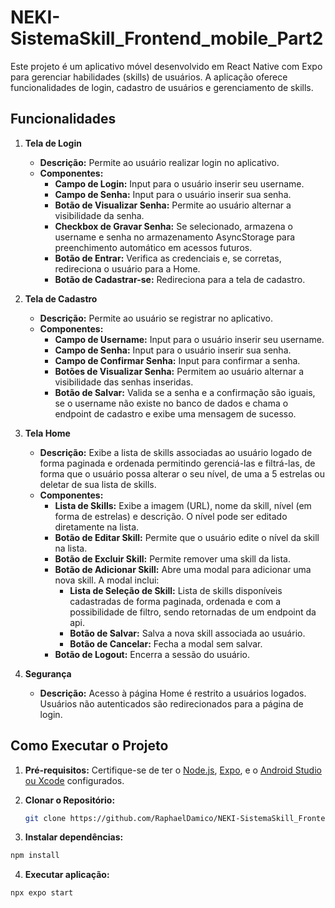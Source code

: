 # NEKI-SistemaSkill_Frontend_mobile_Part2

Este projeto é um aplicativo móvel desenvolvido em React Native com Expo para gerenciar habilidades (skills) de usuários. A aplicação oferece funcionalidades de login, cadastro de usuários e gerenciamento de skills.

## Funcionalidades

1. **Tela de Login**
   - **Descrição:** Permite ao usuário realizar login no aplicativo.
   - **Componentes:**
     - **Campo de Login:** Input para o usuário inserir seu username.
     - **Campo de Senha:** Input para o usuário inserir sua senha.
     - **Botão de Visualizar Senha:** Permite ao usuário alternar a visibilidade da senha.
     - **Checkbox de Gravar Senha:** Se selecionado, armazena o username e senha no armazenamento AsyncStorage para preenchimento automático em acessos futuros.
     - **Botão de Entrar:** Verifica as credenciais e, se corretas, redireciona o usuário para a Home.
     - **Botão de Cadastrar-se:** Redireciona para a tela de cadastro.

2. **Tela de Cadastro**
   - **Descrição:** Permite ao usuário se registrar no aplicativo.
   - **Componentes:**
     - **Campo de Username:** Input para o usuário inserir seu username.
     - **Campo de Senha:** Input para o usuário inserir sua senha.
     - **Campo de Confirmar Senha:** Input para confirmar a senha.
     - **Botões de Visualizar Senha:** Permitem ao usuário alternar a visibilidade das senhas inseridas.
     - **Botão de Salvar:** Valida se a senha e a confirmação são iguais, se o username não existe no banco de dados e chama o endpoint de cadastro e exibe uma mensagem de sucesso.

3. **Tela Home**
   - **Descrição:** Exibe a lista de skills associadas ao usuário logado de forma paginada e ordenada permitindo gerenciá-las e filtrá-las, de forma que o usuário possa alterar o seu nível, de uma a 5 estrelas ou deletar de sua lista de skills.
   - **Componentes:**
     - **Lista de Skills:** Exibe a imagem (URL), nome da skill, nível (em forma de estrelas) e descrição. O nível pode ser editado diretamente na lista.
     - **Botão de Editar Skill:** Permite que o usuário edite o nível da skill na lista.
     - **Botão de Excluir Skill:** Permite remover uma skill da lista.
     - **Botão de Adicionar Skill:** Abre uma modal para adicionar uma nova skill. A modal inclui:
       - **Lista de Seleção de Skill:** Lista de skills disponíveis cadastradas de forma paginada, ordenada e com a possibilidade de filtro, sendo retornadas de um endpoint da api.
       - **Botão de Salvar:** Salva a nova skill associada ao usuário.
       - **Botão de Cancelar:** Fecha a modal sem salvar.
     - **Botão de Logout:** Encerra a sessão do usuário.

4. **Segurança**
   - **Descrição:** Acesso à página Home é restrito a usuários logados. Usuários não autenticados são redirecionados para a página de login.

## Como Executar o Projeto

1. **Pré-requisitos:** Certifique-se de ter o [Node.js](https://nodejs.org/), [Expo](https://docs.expo.dev/get-started/installation/), e o [Android Studio ou Xcode](https://docs.expo.dev/workflow/android-studio-emulator/) configurados.

2. **Clonar o Repositório:**
   ```bash
   git clone https://github.com/RaphaelDamico/NEKI-SistemaSkill_Frontend_mobile_Part2.git

3. **Instalar dependências:**
```bash
npm install
```

4. **Executar aplicação:**
```bash
npx expo start



